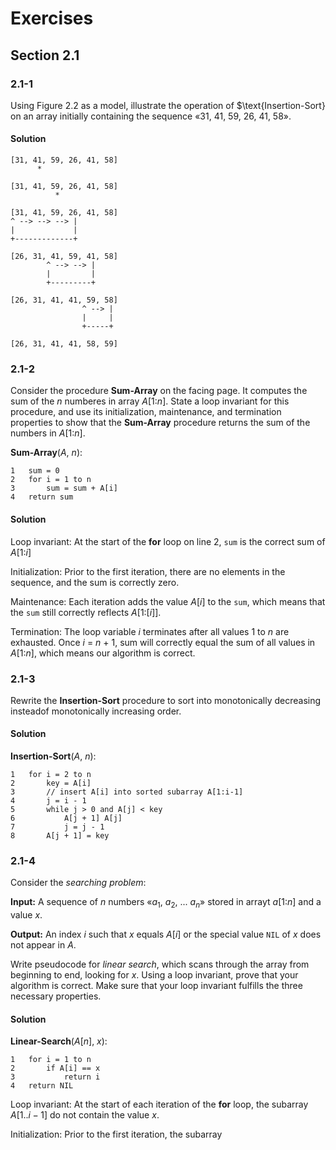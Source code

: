 # Exercises

## Section 2.1

### 2.1-1

Using Figure 2.2 as a model, illustrate the operation of $\text{Insertion-Sort} on
an array initially containing the sequence «31, 41, 59, 26, 41, 58».

#### Solution

```
[31, 41, 59, 26, 41, 58]
      *

[31, 41, 59, 26, 41, 58]
          *

[31, 41, 59, 26, 41, 58]
^ --> --> --> |
|             |
+-------------+

[26, 31, 41, 59, 41, 58]
        ^ --> --> |
        |         |
        +---------+

[26, 31, 41, 41, 59, 58]
                ^ --> |
                |     |
                +-----+

[26, 31, 41, 41, 58, 59]
```

### 2.1-2

Consider the procedure **Sum-Array** on the facing page. It computes the sum of
the *n* numberes in array *A*[1:*n*]. State a loop invariant for this
procedure, and use its initialization, maintenance, and termination properties
to show that the **Sum-Array** procedure returns the sum of the numbers in
*A*[1:*n*].

**Sum-Array**(*A*, *n*):

```
1   sum = 0
2   for i = 1 to n
3       sum = sum + A[i]
4   return sum
```

#### Solution

Loop invariant: At the start of the **for** loop on line 2, `sum` is the
correct sum of *A*[1:*i*]

Initialization: Prior to the first iteration, there are no elements in the
sequence, and the sum is correctly zero.

Maintenance: Each iteration adds the value *A*[*i*] to the `sum`, which means
that the `sum` still correctly reflects *A*[1:[*i*]].

Termination: The loop variable *i* terminates after all values 1 to *n* are
exhausted. Once *i* = *n* + 1, sum will correctly equal the sum of all values
in *A*[1:*n*], which means our algorithm is correct.

### 2.1-3

Rewrite the **Insertion-Sort** procedure to sort into monotonically decreasing
insteadof monotonically increasing order.

#### Solution

**Insertion-Sort**(*A*, *n*):

```
1   for i = 2 to n
2       key = A[i]
3       // insert A[i] into sorted subarray A[1:i-1]
4       j = i - 1
5       while j > 0 and A[j] < key
6           A[j + 1] A[j]
7           j = j - 1
8       A[j + 1] = key
```

### 2.1-4

Consider the *searching problem*:

**Input:** A sequence of *n* numbers «*a*<sub>1</sub>, *a*<sub>2</sub>, ...
*a*<sub>*n*</sub>» stored in arrayt *a*[1:*n*] and a value *x*.

**Output:** An index *i* such that *x* equals *A*[*i*] or the special value
`NIL` of *x* does not appear in *A*.

Write pseudocode for *linear search*, which scans through the array from
beginning to end, looking for *x*. Using a loop invariant, prove that your
algorithm is correct. Make sure that your loop invariant fulfills the three
necessary properties.

#### Solution

**Linear-Search**(*A*[*n*], *x*):

```
1   for i = 1 to n
2       if A[i] == x
3           return i
4   return NIL
```

Loop invariant: At the start of each iteration of the **for** loop, the
subarray $A[1..i-1]$ do not contain the value $x$.

Initialization: Prior to the first iteration, the subarray
